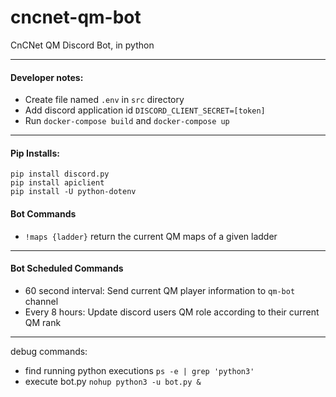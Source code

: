 # cncnet-qm-bot
CnCNet QM Discord Bot, in python

---
#### Developer notes:
- Create file named `.env` in `src` directory
- Add discord application id `DISCORD_CLIENT_SECRET=[token]`
- Run `docker-compose build` and `docker-compose up`
---
#### Pip Installs:
```commandline
pip install discord.py
pip install apiclient
pip install -U python-dotenv
```
#### Bot Commands
- `!maps {ladder}` return the current QM maps of a given ladder
---
#### Bot Scheduled Commands
- 60 second interval: Send current QM player information to `qm-bot` channel
- Every 8 hours: Update discord users QM role according to their current QM rank
---
debug commands:
- find running python executions `ps -e | grep 'python3'`
- execute bot.py `nohup python3 -u bot.py &`
